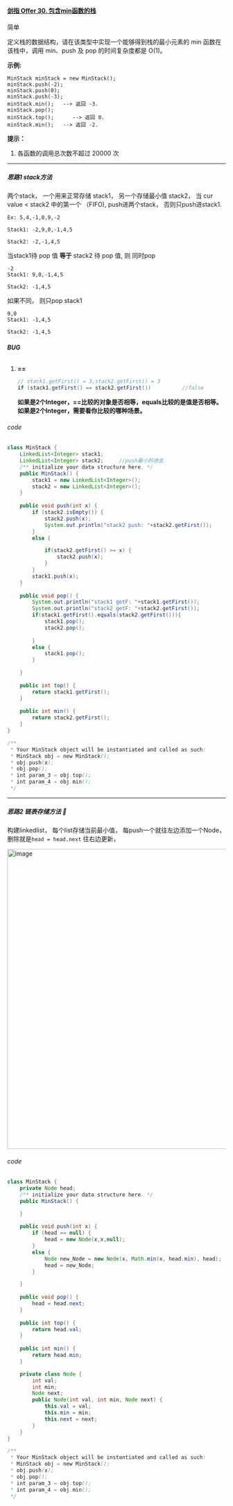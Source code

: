 #### [剑指 Offer 30. 包含min函数的栈](https://leetcode-cn.com/problems/bao-han-minhan-shu-de-zhan-lcof/)

简单

定义栈的数据结构，请在该类型中实现一个能够得到栈的最小元素的 min 函数在该栈中，调用 min、push 及 pop 的时间复杂度都是 O(1)。

 

**示例:**

```
MinStack minStack = new MinStack();
minStack.push(-2);
minStack.push(0);
minStack.push(-3);
minStack.min();   --> 返回 -3.
minStack.pop();
minStack.top();      --> 返回 0.
minStack.min();   --> 返回 -2.
```

 

**提示：**

1. 各函数的调用总次数不超过 20000 次

 





---

##### 思路1	stack方法

两个stack， 一个用来正常存储 stack1， 另一个存储最小值 stack2， 当 cur value < stack2 中的第一个 （FIFO), push进两个stack， 否则只push进stack1. 

```
Ex: 5,4,-1,0,9,-2

Stack1: -2,9,0,-1,4,5

Stack2: -2,-1,4,5
```

当stack1待 pop 值 **等于** stack2 待 pop 值, 则 同时pop

```
-2
Stack1: 9,0,-1,4,5

Stack2: -1,4,5
```

如果不同， 则只pop stack1

```
9,0
Stack1: -1,4,5

Stack2: -1,4,5
```



###### **BUG**

1. **==** 

   ```java
   // stack1.getFirst() = 3,stack2.getFirst() = 3	
   if (stack1.getFirst() == stack2.getFirst())			//false
   ```

   **如果是2个Integer，==比较的对象是否相等，equals比较的是值是否相等。如果是2个Integer，需要看你比较的哪种场景。**

###### code

```java
class MinStack {
    LinkedList<Integer> stack1;
    LinkedList<Integer> stack2;     //push最小的进去
    /** initialize your data structure here. */
    public MinStack() {
        stack1 = new LinkedList<Integer>();
        stack2 = new LinkedList<Integer>();
    }
    
    public void push(int x) {
        if (stack2.isEmpty()) {
            stack2.push(x);
            System.out.println("stack2 push: "+stack2.getFirst());  
        }
        else {

            if(stack2.getFirst() >= x) {
                stack2.push(x);
            }
        }
        stack1.push(x);
    }
    
    public void pop() {
        System.out.println("stack1 getF: "+stack1.getFirst());
        System.out.println("stack2 getF: "+stack2.getFirst());      
        if(stack1.getFirst().equals(stack2.getFirst())){
            stack1.pop();
            stack2.pop();         
        
        }
        else {
            stack1.pop();
        }

    }
    
    public int top() {
        return stack1.getFirst();
    }
    
    public int min() {
        return stack2.getFirst();
    }
}

/**
 * Your MinStack object will be instantiated and called as such:
 * MinStack obj = new MinStack();
 * obj.push(x);
 * obj.pop();
 * int param_3 = obj.top();
 * int param_4 = obj.min();
 */
```



---

##### 思路2	链表存储方法	🌟

构建linkedlist， 每个list存储当前最小值， 每push一个就往左边添加一个Node， 删除就是`head = head.next` 往右边更新，

<img width="692" alt="image" src="https://user-images.githubusercontent.com/37071362/164646321-91520e68-bdf5-41d9-a8a2-09b8b49c8fd6.png">

###### code

```java
class MinStack {
    private Node head;
    /** initialize your data structure here. */
    public MinStack() {

    }
    
    public void push(int x) {
        if (head == null) {
            head = new Node(x,x,null);
        }
        else {
            Node new_Node = new Node(x, Math.min(x, head.min), head);
            head = new_Node;
        }

    }
    
    public void pop() {
        head = head.next;
    }
    
    public int top() {
        return head.val;
    }
    
    public int min() {
        return head.min;
    }

    private class Node {
        int val;
        int min;
        Node next;
        public Node(int val, int min, Node next) {
            this.val = val;
            this.min = min;
            this.next = next;
        }
    } 
}

/**
 * Your MinStack object will be instantiated and called as such:
 * MinStack obj = new MinStack();
 * obj.push(x);
 * obj.pop();
 * int param_3 = obj.top();
 * int param_4 = obj.min();
 */
```

